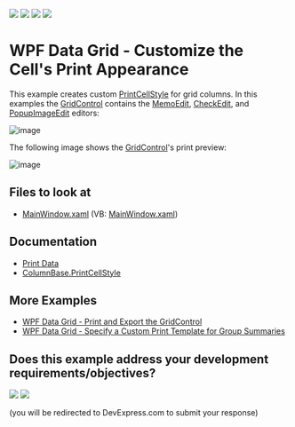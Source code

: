 <!-- default badges list -->
![](https://img.shields.io/endpoint?url=https://codecentral.devexpress.com/api/v1/VersionRange/128653781/21.1.5%2B)
[![](https://img.shields.io/badge/Open_in_DevExpress_Support_Center-FF7200?style=flat-square&logo=DevExpress&logoColor=white)](https://supportcenter.devexpress.com/ticket/details/E3227)
[![](https://img.shields.io/badge/📖_How_to_use_DevExpress_Examples-e9f6fc?style=flat-square)](https://docs.devexpress.com/GeneralInformation/403183)
[![](https://img.shields.io/badge/💬_Leave_Feedback-feecdd?style=flat-square)](#does-this-example-address-your-development-requirementsobjectives)
<!-- default badges end -->
# WPF Data Grid - Customize the Cell's Print Appearance

This example creates custom [PrintCellStyle](https://docs.devexpress.com/WPF/DevExpress.Xpf.Grid.ColumnBase.PrintCellStyle) for grid columns. In this examples the [GridControl](https://docs.devexpress.com/WPF/DevExpress.Xpf.Grid.GridControl) contains the [MemoEdit](http://docs.devexpress.com/WPF/DevExpress.Xpf.Editors.MemoEdit), [CheckEdit](http://docs.devexpress.com/WPF/DevExpress.Xpf.Editors.CheckEdit), and [PopupImageEdit](http://docs.devexpress.com/WPF/DevExpress.Xpf.Editors.PopupImageEdit) editors:

![image](https://user-images.githubusercontent.com/65009440/173365310-65fcc6e0-f0d2-46fd-9663-6f387f3b81c8.png) 

The following image shows the [GridControl](https://docs.devexpress.com/WPF/DevExpress.Xpf.Grid.GridControl)'s print preview:

![image](https://user-images.githubusercontent.com/65009440/173365364-e4284653-af12-4120-b879-49a84804fdb7.png)

<!-- default file list -->

## Files to look at

* [MainWindow.xaml](./CS/GridExample/MainWindow.xaml) (VB: [MainWindow.xaml](./VB/GridExample/MainWindow.xaml))

<!-- default file list end -->

## Documentation

* [Print Data](https://docs.devexpress.com/WPF/6160/controls-and-libraries/data-grid/printing-and-exporting/print-data)
* [ColumnBase.PrintCellStyle](https://docs.devexpress.com/WPF/DevExpress.Xpf.Grid.ColumnBase.PrintCellStyle)

## More Examples

* [WPF Data Grid - Print and Export the GridControl](https://github.com/DevExpress-Examples/how-to-print-and-export-the-grid-e1669)
* [WPF Data Grid - Specify a Custom Print Template for Group Summaries](https://github.com/DevExpress-Examples/how-to-provide-a-custom-print-template-for-group-summaries-e2032)
<!-- feedback -->
## Does this example address your development requirements/objectives?

[<img src="https://www.devexpress.com/support/examples/i/yes-button.svg"/>](https://www.devexpress.com/support/examples/survey.xml?utm_source=github&utm_campaign=wpf-data-grid-customize-print-export-appearance&~~~was_helpful=yes) [<img src="https://www.devexpress.com/support/examples/i/no-button.svg"/>](https://www.devexpress.com/support/examples/survey.xml?utm_source=github&utm_campaign=wpf-data-grid-customize-print-export-appearance&~~~was_helpful=no)

(you will be redirected to DevExpress.com to submit your response)
<!-- feedback end -->
